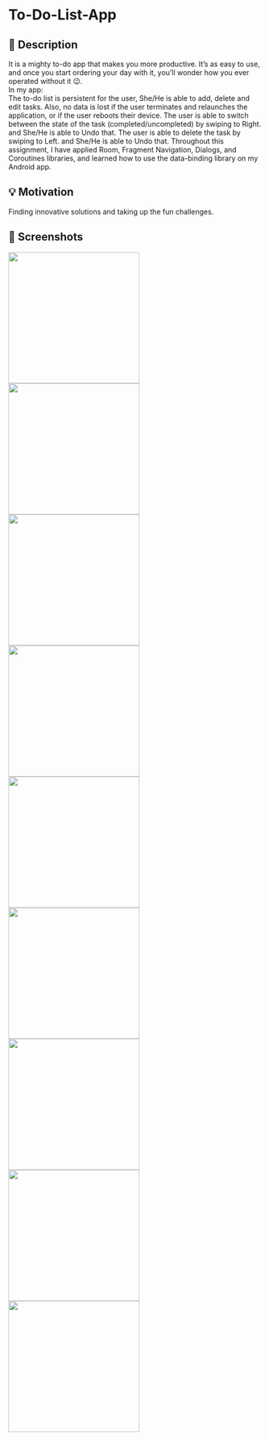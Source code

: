# To-Do-List-App

<MahilaAlmutairi>
 
## :scroll: Description
 
It is a mighty to-do app that makes you more productive. It’s as easy to use, and once you start ordering your day with it, you’ll wonder how you ever operated without it :wink:.\
In my app:\
The to-do list is persistent for the user, She/He is able to add, delete and edit tasks. 
Also, no data is lost if the user terminates and relaunches the application, or if the user reboots their device.
The user is able to switch between the state of the task (completed/uncompleted) by swiping to Right. and She/He is able to Undo that.
The user is able to delete the task by swiping to Left. and She/He is able to Undo that.
Throughout this assignment, I have applied Room, Fragment Navigation, Dialogs, and Coroutines libraries, and learned how to use the data-binding library on my Android app.


## :bulb: Motivation 
 Finding innovative solutions and taking up the fun challenges.

## :camera_flash: Screenshots
 <img src="Main screen.jpeg" width="260">
  <img src="Add Task.jpeg" width="260">
 <img src="Picking a due date.jpeg" width="260">
  <img src="A response message.jpeg" width="260">
 <img src="Edit Task e.g1.jpeg" width="260">
 <img src="Edit Task e.g2.jpeg" width="260">
 <img src="Deleting a task.jpeg" width="260">
 <img src="switch between the state of the task 2.GIF" width="260">
 <img src="switch between the state of the task 1.GIF" width="260">
